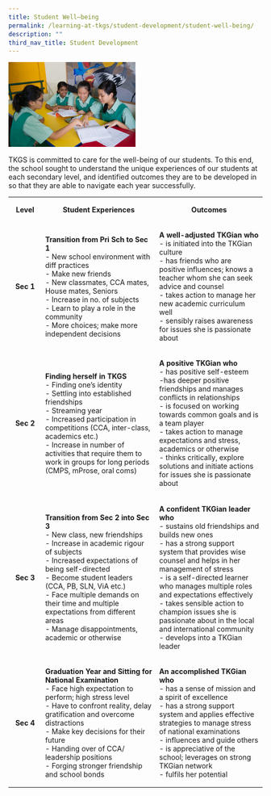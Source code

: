 ```yaml
---
title: Student Well–being
permalink: /learning-at-tkgs/student-development/student-well-being/
description: ""
third_nav_title: Student Development
---
```

<img style="width: 50%;" src="/images/wb.jpg" />
<p>TKGS is committed to care for the well-being of our students. To this end, the school sought to understand the unique experiences of our students at each secondary level, and identified outcomes they are to be developed in so that they are able to navigate each year successfully.</p>
<table>
<tbody>
<tr>
<td style="text-align: center;" width="63">
<p><strong>Level</strong></p>
</td>
<td style="text-align: center;" width="282">
<p><strong>Student Experiences</strong></p>
</td>
<td style="text-align: center;" width="270">
<p><strong>Outcomes</strong></p>
</td>
</tr>
<tr>
<td style="text-align: center;">
<p><strong>Sec 1</strong></p>
</td>
<td>
<p><strong>Transition from Pri Sch to Sec 1<br /></strong>- New school environment with diff practices<br />- Make new friends<br />- New classmates, CCA mates, House mates, Seniors<br />- Increase in no. of subjects<br />- Learn to play a role in the community<br />- More choices; make more independent decisions</p>
</td>
<td>
<p><strong>A well-adjusted TKGian who<br /></strong>- is initiated into the TKGian culture<br />- has friends who are positive influences; knows a teacher whom she can seek advice and counsel<br />- takes action to manage her new academic curriculum well<br />- sensibly raises awareness for issues she is passionate about</p>
</td>
</tr>
<tr>
<td style="text-align: center;">
<p><strong>Sec 2</strong></p>
</td>
<td>
<p><strong>Finding herself in TKGS<br /></strong>- Finding one&rsquo;s identity<br />- Settling into established friendships<br />- Streaming year<br />- Increased participation in competitions (CCA, inter-class, academics etc.)<br />- Increase in number of activities that require them to work in groups for long periods (CMPS, mProse, oral coms)</p>
</td>
<td>
<p><strong>A positive TKGian who<br /></strong>- has positive self-esteem<br />-has deeper positive friendships and manages conflicts in relationships<br />- is focused on working towards common goals and is a team player<br />- takes action to manage expectations and stress, academics or otherwise<br />- thinks critically, explore solutions and initiate actions for issues she is passionate about</p>
</td>
</tr>
<tr>
<td style="text-align: center;">
<p><strong>Sec 3</strong></p>
</td>
<td>
<p><strong>Transition from Sec 2 into Sec 3<br /></strong>- New class, new friendships<br />- Increase in academic rigour of subjects<br />- Increased expectations of being self-directed<br />- Become student leaders (CCA, PB, SLN, ViA etc.)<br />- Face multiple demands on their time and multiple expectations from different areas<br />- Manage disappointments, academic or otherwise</p>
</td>
<td>
<p><strong>A confident TKGian leader who<br /></strong>- sustains old friendships and builds new ones<br />- has a strong support system that provides wise counsel and helps in her management of stress<br />- is a self-directed learner who manages multiple roles and expectations effectively<br />- takes sensible action to champion issues she is passionate about in the local and international community<br />- develops into a TKGian leader</p>
</td>
</tr>
<tr>
<td style="text-align: center;">
<p><strong>Sec 4</strong></p>
</td>
<td>
<p><strong>Graduation Year and Sitting for National Examination<br /></strong>- Face high expectation to perform; high stress level<br />- Have to confront reality, delay gratification and overcome distractions<br />- Make key decisions for their future<br />- Handing over of CCA/ leadership positions<br />- Forging stronger friendship and school bonds</p>
</td>
<td>
<p><strong>An accomplished TKGian who<br /></strong>- has a sense of mission and a spirit of excellence<br />- has a strong support system and applies effective strategies to manage stress of national examinations<br />- influences and guide others<br />- is appreciative of the school; leverages on strong TKGian network<br />- fulfils her potential</p>
</td>
</tr>
</tbody>
</table>